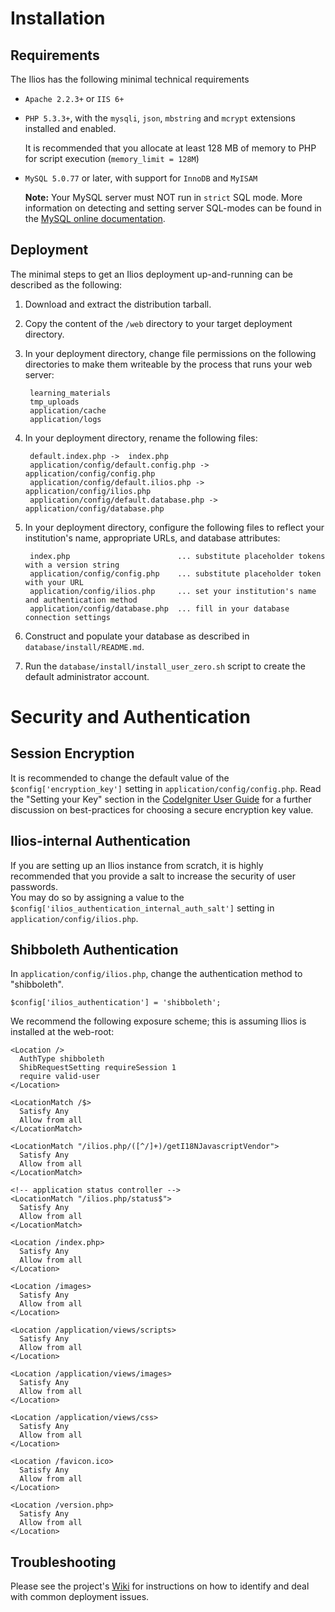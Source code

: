 # Installation

## Requirements

The Ilios has the following minimal technical requirements

* `Apache 2.2.3+` or `IIS 6+`

* `PHP 5.3.3+`, with the `mysqli`, `json`, `mbstring` and `mcrypt` extensions installed and enabled.


    It is recommended that you allocate at least 128 MB of memory to PHP for script execution (`memory_limit = 128M`)

* `MySQL 5.0.77` or later, with support for `InnoDB` and `MyISAM`

    **Note:** Your MySQL server must NOT run in `strict` SQL mode. More information on detecting and setting server SQL-modes can be found in the [MySQL online documentation](http://dev.mysql.com/doc/refman/5.1/en/server-sql-mode.html).

## Deployment

The minimal steps to get an Ilios deployment up-and-running can be described as the following:

1. Download and extract the distribution tarball.

2. Copy the content of the `/web` directory to your target deployment directory.

3. In your deployment directory, change file permissions on the following directories to make them writeable by the process that runs your web server:

        learning_materials
        tmp_uploads
        application/cache
        application/logs

4. In your deployment directory, rename the following files:

        default.index.php ->  index.php
        application/config/default.config.php -> application/config/config.php
        application/config/default.ilios.php -> application/config/ilios.php
        application/config/default.database.php -> application/config/database.php

5. In your deployment directory, configure the following files to reflect your institution's name, appropriate URLs, and database attributes:

        index.php                        ... substitute placeholder tokens with a version string
        application/config/config.php    ... substitute placeholder token with your URL
        application/config/ilios.php     ... set your institution's name and authentication method
        application/config/database.php  ... fill in your database connection settings

6. Construct and populate your database as described in `database/install/README.md`.

7. Run the `database/install/install_user_zero.sh` script to create the default administrator account.

# Security and Authentication

## Session Encryption

It is recommended to change the default value of the `$config['encryption_key']` setting in `application/config/config.php`.
Read the "Setting your Key" section in the [CodeIgniter User Guide](http://ellislab.com/codeigniter/user-guide/libraries/encryption.html) for a further discussion on best-practices for choosing a secure encryption key value.

## Ilios-internal Authentication

If you are setting up an Ilios instance from scratch, it is highly recommended that you provide a salt to increase the security of user passwords.  
You may do so by assigning a value to the  `$config['ilios_authentication_internal_auth_salt']` setting in `application/config/ilios.php`.

## Shibboleth Authentication

In `application/config/ilios.php`, change the authentication method to "shibboleth".

    $config['ilios_authentication'] = 'shibboleth';

We recommend the following exposure scheme; this is assuming Ilios is installed at the web-root:

    <Location />
      AuthType shibboleth
      ShibRequestSetting requireSession 1
      require valid-user
    </Location>

    <LocationMatch /$>
      Satisfy Any
      Allow from all
    </LocationMatch>

    <LocationMatch "/ilios.php/([^/]+)/getI18NJavascriptVendor">
      Satisfy Any
      Allow from all
    </LocationMatch>

    <!-- application status controller -->
    <LocationMatch "/ilios.php/status$">
      Satisfy Any
      Allow from all
    </LocationMatch>

    <Location /index.php>
      Satisfy Any
      Allow from all
    </Location>

    <Location /images>
      Satisfy Any
      Allow from all
    </Location>

    <Location /application/views/scripts>
      Satisfy Any
      Allow from all
    </Location>

    <Location /application/views/images>
      Satisfy Any
      Allow from all
    </Location>

    <Location /application/views/css>
      Satisfy Any
      Allow from all
    </Location>

    <Location /favicon.ico>
      Satisfy Any
      Allow from all
    </Location>

    <Location /version.php>
      Satisfy Any
      Allow from all
    </Location>


## Troubleshooting

Please see the project's [Wiki](https://github.com/ilios/ilios/wiki/Troubleshooting) for instructions on how to identify and deal with common deployment issues.
